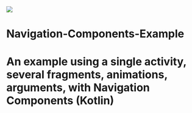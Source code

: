 <img class='header-img' src='https://codingwithmitch.s3.ca-central-1.amazonaws.com/media/other/navigation+graph.png' />
<h1> Navigation-Components-Example<h1>
<p>An example using a single activity, several fragments, animations, arguments, with Navigation Components (Kotlin)</p>
